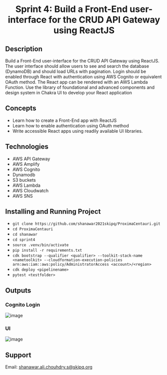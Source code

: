 
<h1 align="center">  Sprint 4: Build a Front-End user-interface for the CRUD API Gateway using ReactJS
  
## Description
Build a Front-End user-interface for the CRUD API Gateway using ReactJS. The user interface should allow users to see and search the database (DynamoDB) and should load URLs with pagination. Login should be enabled through React with authentication using AWS Cognito or equivalent OAuth method. The React app can be rendered with an AWS Lambda Function. Use the library of foundational and advanced components and design system in Chakra UI to develop your React application
  
## Concepts
*	Learn how to create a Front-End app with ReactJS 
* Learn how to enable authentication using OAuth method 
* Write accessible React apps using readily available UI libraries. 
  
## Technologies
* AWS API Gateway
*  AWS Amplify
*  AWS Cognito
*  Dynamodb
* S3 buckets
* AWS Lambda
*  AWS Cloudwatch
*  AWS SNS

  
## Installing and Running Project

* `git clone https://github.com/shanawar2021skipq/ProximaCentauri.git`
* `cd ProximaCentauri`
* `cd shanawar`
* `cd sprint4`
* `source .venv/bin/activate`
* `pip install -r requirements.txt`
* `cdk bootstrap --qualifier <qualifier> --toolkit-stack-name <nametoolkit> --cloudformation-execution-policies arn:aws:iam::aws:policy/AdministratorAccess <account>/<region>`
* `cdk deploy <pipelinename>`
* `pytest <testfolder>`
  
## Outputs
 ### Cognito Login
![image](https://user-images.githubusercontent.com/96059754/148870758-b8e91154-ccbf-4870-a035-0b6525f0a9d7.png)
### UI
![image](https://user-images.githubusercontent.com/96059754/148871975-0882d13b-7791-48fa-be85-83db85d14b1b.png)

## Support
  Email: shanawar.ali.chouhdry.s@skipq.org 
